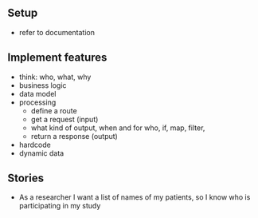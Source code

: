 ## Setup

- refer to documentation

## Implement features

- think: who, what, why
- business logic
- data model
- processing
  - define a route
  - get a request (input)
  - what kind of output, when and for who, if, map, filter,
  - return a response (output)
- hardcode
- dynamic data

## Stories

- As a researcher I want a list of names of my patients, so I know who is participating in my study
